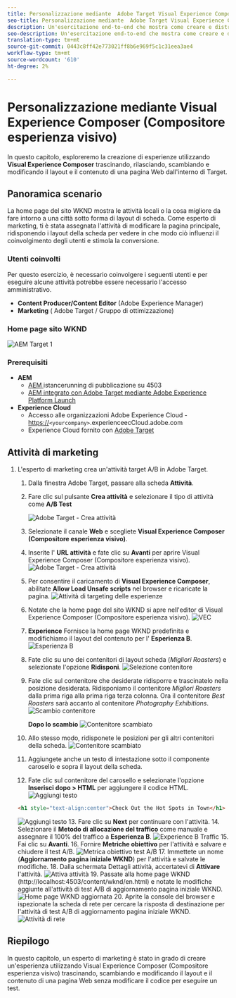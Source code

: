 ```yaml
---
title: Personalizzazione mediante  Adobe Target Visual Experience Composer
seo-title: Personalizzazione mediante  Adobe Target Visual Experience Composer (VEC)
description: Un'esercitazione end-to-end che mostra come creare e distribuire esperienze personalizzate utilizzando  Adobe Target Visual Experience Composer (VEC).
seo-description: Un'esercitazione end-to-end che mostra come creare e distribuire esperienze personalizzate utilizzando  Adobe Target Visual Experience Composer (VEC).
translation-type: tm+mt
source-git-commit: 0443c8ff42e773021ff8b6e969f5c1c31eea3ae4
workflow-type: tm+mt
source-wordcount: '610'
ht-degree: 2%

---
```



# Personalizzazione mediante Visual Experience Composer (Compositore esperienza visivo)

In questo capitolo, esploreremo la creazione di esperienze utilizzando **Visual Experience Composer** trascinando, rilasciando, scambiando e modificando il layout e il contenuto di una pagina Web dall&#39;interno di Target.

## Panoramica scenario

La home page del sito WKND mostra le attività locali o la cosa migliore da fare intorno a una città sotto forma di layout di scheda. Come esperto di marketing, ti è stata assegnata l&#39;attività di modificare la pagina principale, ridisponendo i layout della scheda per vedere in che modo ciò influenzi il coinvolgimento degli utenti e stimola la conversione.

### Utenti coinvolti

Per questo esercizio, è necessario coinvolgere i seguenti utenti e per eseguire alcune attività potrebbe essere necessario l&#39;accesso amministrativo.

* **Content Producer/Content Editor**  (Adobe Experience Manager)
* **Marketing** ( Adobe Target / Gruppo di ottimizzazione)

### Home page sito WKND

![AEM Target 1](assets/personalization-use-case-3/aem-target-use-case-3.png)

### Prerequisiti

* **AEM**
   * [AEM ](./implementation.md#getting-aem) istancerunning di pubblicazione su 4503
   * [AEM integrato con  Adobe Target mediante  Adobe Experience Platform Launch](./using-launch-adobe-io.md#aem-target-using-launch-by-adobe)
* **Experience Cloud**
   * Accesso alle organizzazioni Adobe Experience Cloud - <https://>`<yourcompany>`.experienceecCloud.adobe.com
   *  Experience Cloud fornito con [ Adobe Target](https://experiencecloud.adobe.com)

## Attività di marketing

1. L&#39;esperto di marketing crea un&#39;attività target A/B in  Adobe Target.
   1. Dalla finestra  Adobe Target, passare alla scheda **Attività**.
   2. Fare clic sul pulsante **Crea attività** e selezionare il tipo di attività come **A/B Test**

      ![ Adobe Target - Crea attività](assets/personalization-use-case-2/create-ab-activity.png)
   3. Selezionate il canale **Web** e scegliete **Visual Experience Composer (Compositore esperienza visivo)**.
   4. Inserite l&#39; **URL attività** e fate clic su **Avanti** per aprire Visual Experience Composer (Compositore esperienza visivo).
      ![ Adobe Target - Crea attività](assets/personalization-use-case-2/create-activity-ab-name.png)
   5. Per consentire il caricamento di **Visual Experience Composer**, abilitate **Allow Load Unsafe scripts** nel browser e ricaricate la pagina.
      ![Attività di targeting delle esperienze](assets/personalization-use-case-1/load-unsafe-scripts.png)
   6. Notate che la home page del sito WKND si apre nell&#39;editor di Visual Experience Composer (Compositore esperienza visivo).
      ![VEC](assets/personalization-use-case-2/vec.png)
   7. **Experience** Fornisce la home page WKND predefinita e modifichiamo il layout del contenuto per l&#39; **Esperienza B**.
      ![Esperienza B](assets/personalization-use-case-3/use-case3-experience-b.png)
   8. Fate clic su uno dei contenitori di layout scheda (*Migliori Roasters*) e selezionate l&#39;opzione **Ridisponi**.
      ![Selezione contenitore](assets/personalization-use-case-3/container-selection.png)
   9. Fate clic sul contenitore che desiderate ridisporre e trascinatelo nella posizione desiderata. Ridisponiamo il contenitore *Migliori Roasters* dalla prima riga alla prima riga terza colonna. Ora il contenitore *Best Roasters* sarà accanto al contenitore *Photography Exhibitions*.
      ![Scambio contenitore](assets/personalization-use-case-3/container-swap.png)

      **Dopo lo scambio**
      ![Contenitore scambiato](assets/personalization-use-case-3/after-swap-1-3.png)
   10. Allo stesso modo, ridisponete le posizioni per gli altri contenitori della scheda.
      ![Contenitore scambiato](assets/personalization-use-case-3/after-swap-all.png)
   11. Aggiungete anche un testo di intestazione sotto il componente carosello e sopra il layout della scheda.
   12. Fate clic sul contenitore del carosello e selezionate l&#39;opzione **Inserisci dopo > HTML** per aggiungere il codice HTML.
      ![Aggiungi testo](assets/personalization-use-case-3/add-text.png)

      ```html
      <h1 style="text-align:center">Check Out the Hot Spots in Town</h1>
      ```

      ![Aggiungi testo](assets/personalization-use-case-3/after-changes.png)
   13. Fare clic su **Next** per continuare con l&#39;attività.
   14. Selezionare il **Metodo di allocazione del traffico** come manuale e assegnare il 100% del traffico a **Esperienza B**.
      ![Experience B Traffic](assets/personalization-use-case-2/traffic.png)
   15. Fai clic su **Avanti**.
   16. Fornire **Metriche obiettivo** per l&#39;attività e salvare e chiudere il test A/B.
      ![Metrica obiettivo test A/B](assets/personalization-use-case-2/goal-metric.png)
   17. Immettete un nome (**Aggiornamento pagina iniziale WKND**) per l&#39;attività e salvate le modifiche.
   18. Dalla schermata Dettagli attività, accertatevi di **Attivare** l&#39;attività.
      ![Attiva attività](assets/personalization-use-case-3/save-activity.png)
   19. Passate alla home page WKND (http://localhost:4503/content/wknd/en.html) e notate le modifiche aggiunte all&#39;attività di test A/B di aggiornamento pagina iniziale WKND.
      ![Home page WKND aggiornata](assets/personalization-use-case-3/activity-result.png)
   20. Aprite la console del browser e ispezionate la scheda di rete per cercare la risposta di destinazione per l&#39;attività di test A/B di aggiornamento pagina iniziale WKND.
      ![Attività di rete](assets/personalization-use-case-3/activity-result.png)

## Riepilogo

In questo capitolo, un esperto di marketing è stato in grado di creare un&#39;esperienza utilizzando Visual Experience Composer (Compositore esperienza visivo) trascinando, scambiando e modificando il layout e il contenuto di una pagina Web senza modificare il codice per eseguire un test.
